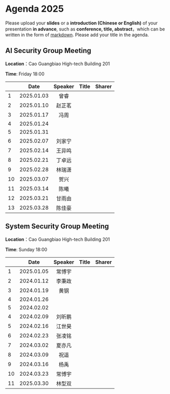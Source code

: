 

# Agenda 2025
Please upload your **slides** or a **introduction (Chinese or English)** of your presentation **in advance**,
such as **conference, title, abstract**，which can be written in the form of [markdown](http://sspai.com/25137). Please add your title in the agenda.


## AI Security Group Meeting
**Location**：Cao Guangbiao High-tech Building 201

**Time**: Friday 18:00

<div id="ai-sec">

||Date|Speaker|Title|Sharer|
|---|:---:|:---:|:---:|:---:| 
|1|2025.01.03|曾睿|||
|2|2025.01.10|赵芷茗|||
|3|2025.01.17|冯周|||
|4|2025.01.24||||
|5|2025.01.31||||
|6|2025.02.07|刘家宁|||
|7|2025.02.14|王异鸣|||
|8|2025.02.21|丁卓远|||
|9|2025.02.28|林瑞潇|||
|10|2025.03.07|贺兴|||
|11|2025.03.14|陈曦|||
|12|2025.03.21|甘雨由|||
|13|2025.03.28|陈佳豪|||


## System Security Group Meeting
**Location**：Cao Guangbiao High-tech Building 201

**Time**: Sunday 18:00

<div id="system-sec">

||Date|Speaker|Title|Sharer|
|---|:---:|:---:|:---:|:---:|
|1|2025.01.05|常博宇|||
|2|2024.01.12|李秉政|||
|3|2024.01.19|黄钢|||
|4|2024.01.26||||
|5|2024.02.02||||
|4|2024.02.09|刘昕鹏|||
|5|2024.02.16|江世昊|||
|6|2024.02.23|张凌铭|||
|7|2024.03.02|夏亦凡|||
|8|2024.03.09|祝遥|||
|9|2024.03.16|杨禹|||
|10|2024.03.23|常博宇|||
|11|2025.03.30|林型双|||
